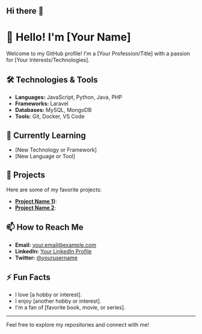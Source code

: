 ## Hi there 👋

<!--
**Yasmeen-code/Yasmeen-code** is a ✨ _special_ ✨ repository because its `README.md` (this file) appears on your GitHub profile.

Here are some ideas to get you started:

- 🔭 I’m currently working on ...
- 🌱 I’m currently learning ...
- 👯 I’m looking to collaborate on ...
- 🤔 I’m looking for help with ...
- 💬 Ask me about ...
- 📫 How to reach me: ...
- 😄 Pronouns: ...
- ⚡ Fun fact: ...
-->
# 👋 Hello! I'm [Your Name]

Welcome to my GitHub profile! I'm a [Your Profession/Title] with a passion for [Your Interests/Technologies].

## 🛠️ Technologies & Tools

- **Languages:** JavaScript, Python, Java, PHP
- **Frameworks:** Laravel
- **Databases:** MySQL, MongoDB
- **Tools:** Git, Docker, VS Code

## 🌱 Currently Learning

- [New Technology or Framework]
- [New Language or Tool]

## 💼 Projects

Here are some of my favorite projects:

- **[Project Name 1](https://github.com/Yasmeen-code/My-Store))**:
- **[Project Name 2](https://github.com/Yasmeen-code/To-Do-List-Application)**:


## 📫 How to Reach Me

- **Email:** [your.email@example.com](mailto:your.email@example.com)
- **LinkedIn:** [Your LinkedIn Profile](https://linkedin.com/in/yourprofile)
- **Twitter:** [@yourusername](https://twitter.com/yourusername)

## ⚡ Fun Facts

- I love [a hobby or interest].
- I enjoy [another hobby or interest].
- I'm a fan of [favorite book, movie, or series].

---

Feel free to explore my repositories and connect with me!

